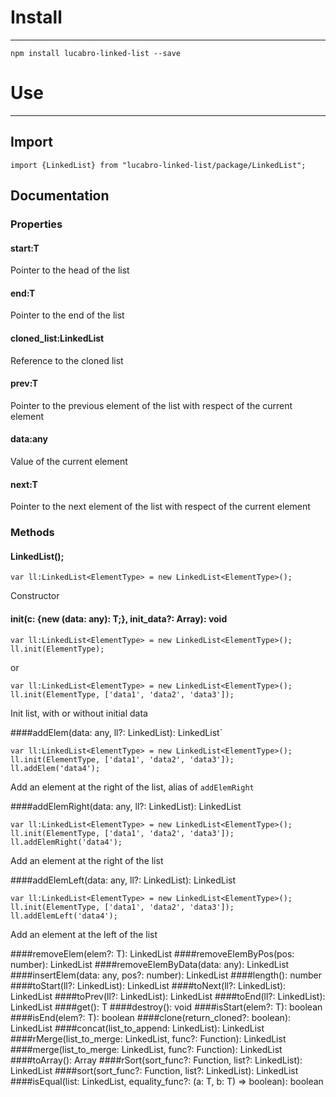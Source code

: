 # Install
***

    npm install lucabro-linked-list --save

# Use

***

## Import

    import {LinkedList} from "lucabro-linked-list/package/LinkedList";
    
## Documentation

### Properties

#### start:T

Pointer to the head of the list

#### end:T

Pointer to the end of the list

#### cloned_list:LinkedList<T>

Reference to the cloned list

#### prev:T

Pointer to the previous element of the list with respect of the current element 

#### data:any

Value of the current element

#### next:T

Pointer to the next element of the list with respect of the current element 
    
### Methods

#### LinkedList();
   
    var ll:LinkedList<ElementType> = new LinkedList<ElementType>();
    
Constructor
   
#### init(c: {new (data: any): T;}, init_data?: Array<any>): void

    var ll:LinkedList<ElementType> = new LinkedList<ElementType>();
    ll.init(ElementType);
    
or

    var ll:LinkedList<ElementType> = new LinkedList<ElementType>();
    ll.init(ElementType, ['data1', 'data2', 'data3']);
    
Init list, with or without initial data

####addElem(data: any, ll?: LinkedList<T>): LinkedList<T>`

    var ll:LinkedList<ElementType> = new LinkedList<ElementType>();
    ll.init(ElementType, ['data1', 'data2', 'data3']);
    ll.addElem('data4');
    
Add an element at the right of the list, alias of `addElemRight`

####addElemRight(data: any, ll?: LinkedList<T>): LinkedList<T>

    var ll:LinkedList<ElementType> = new LinkedList<ElementType>();
    ll.init(ElementType, ['data1', 'data2', 'data3']);
    ll.addElemRight('data4');
    
Add an element at the right of the list
    
####addElemLeft(data: any, ll?: LinkedList<T>): LinkedList<T>
    
    var ll:LinkedList<ElementType> = new LinkedList<ElementType>();
    ll.init(ElementType, ['data1', 'data2', 'data3']);
    ll.addElemLeft('data4');

Add an element at the left of the list
    
####removeElem(elem?: T): LinkedList<T>
####removeElemByPos(pos: number): LinkedList<T>
####removeElemByData(data: any): LinkedList<T>
####insertElem(data: any, pos?: number): LinkedList<T>
####length(): number
####toStart(ll?: LinkedList<T>): LinkedList<T>
####toNext(ll?: LinkedList<T>): LinkedList<T>
####toPrev(ll?: LinkedList<T>): LinkedList<T>
####toEnd(ll?: LinkedList<T>): LinkedList<T>
####get(): T
####destroy(): void
####isStart(elem?: T): boolean
####isEnd(elem?: T): boolean
####clone(return_cloned?: boolean): LinkedList<T>
####concat(list_to_append: LinkedList<T>): LinkedList<T>
####rMerge(list_to_merge: LinkedList<T>, func?: Function): LinkedList<T>
####merge(list_to_merge: LinkedList<T>, func?: Function): LinkedList<T>
####toArray(): Array<any>
####rSort(sort_func?: Function, list?: LinkedList<T>): LinkedList<T>
####sort(sort_func?: Function, list?: LinkedList<T>): LinkedList<T>
####isEqual(list: LinkedList<T>, equality_func?: (a: T, b: T) => boolean): boolean
